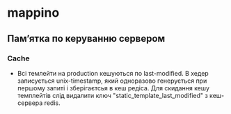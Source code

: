 # mappino #

## Пам’ятка по керуванню сервером ##
### Cache ###
* Всі темлейти на production кешуються по last-modified. В хедер записується unix-timestamp, який одноразово генерується при першому запиті і зберігаєтсья в кеш редіса. Для скидання кешу темплейтів слід видалити ключ "static_template_last_modified" з кеш-сервера redis.